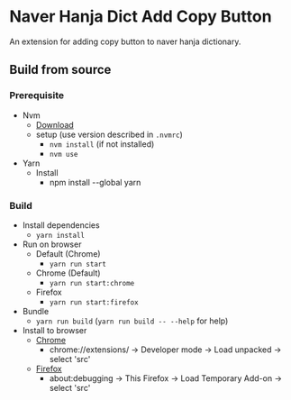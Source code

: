 # Naver Hanja Dict Add Copy Button

An extension for adding copy button to naver hanja dictionary.

## Build from source

### Prerequisite

- Nvm
  - [Download](https://github.com/nvm-sh/nvm#install--update-script)
  - setup (use version described in `.nvmrc`)
    - `nvm install` (if not installed)
    - `nvm use`
- Yarn
  - Install
    - npm install --global yarn

### Build

- Install dependencies
  - `yarn install`
- Run on browser
  - Default (Chrome)
    - `yarn run start`
  - Chrome (Default)
    - `yarn run start:chrome`
  - Firefox
    - `yarn run start:firefox`
- Bundle
  - `yarn run build` (`yarn run build -- --help` for help)
- Install to browser
  - [Chrome](https://developer.chrome.com/docs/extensions/mv3/getstarted/development-basics/#load-unpacked)
    - chrome://extensions/ -> Developer mode -> Load unpacked -> select 'src'
  - [Firefox](https://extensionworkshop.com/documentation/develop/temporary-installation-in-firefox/)
    - about:debugging -> This Firefox -> Load Temporary Add-on -> select 'src'